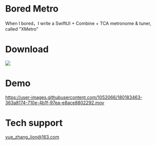 # Bored Metro
When I bored，I write a SwiftUI + Combine + TCA metronome & tuner, called "XMetro"

# Download
<a href="https://apps.apple.com/app/6443442078"><image src="https://developer.apple.com/assets/elements/badges/download-on-the-app-store.svg"/></a>


# Demo
https://user-images.githubusercontent.com/1052066/180183463-363a8174-710e-4b1f-97ea-e8ace8802292.mov

# Tech support
yue_zhang_lion@163.com

